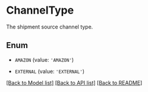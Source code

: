 # ChannelType

The shipment source channel type.

## Enum

* `AMAZON` (value: `'AMAZON'`)

* `EXTERNAL` (value: `'EXTERNAL'`)

[[Back to Model list]](../README.md#documentation-for-models) [[Back to API list]](../README.md#documentation-for-api-endpoints) [[Back to README]](../README.md)


